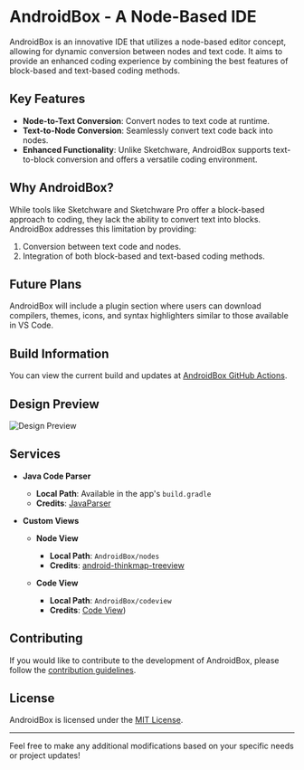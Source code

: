 # AndroidBox - A Node-Based IDE

AndroidBox is an innovative IDE that utilizes a node-based editor concept, allowing for dynamic conversion between nodes and text code. It aims to provide an enhanced coding experience by combining the best features of block-based and text-based coding methods.

## Key Features

- **Node-to-Text Conversion**: Convert nodes to text code at runtime.
- **Text-to-Node Conversion**: Seamlessly convert text code back into nodes.
- **Enhanced Functionality**: Unlike Sketchware, AndroidBox supports text-to-block conversion and offers a versatile coding environment.

## Why AndroidBox?

While tools like Sketchware and Sketchware Pro offer a block-based approach to coding, they lack the ability to convert text into blocks. AndroidBox addresses this limitation by providing:

1. Conversion between text code and nodes.
2. Integration of both block-based and text-based coding methods.

## Future Plans

AndroidBox will include a plugin section where users can download compilers, themes, icons, and syntax highlighters similar to those available in VS Code.

## Build Information

You can view the current build and updates at [AndroidBox GitHub Actions](https://github.com/Siddhesh2377/AndroidBox/actions).

## Design Preview

![Design Preview](https://user-images.githubusercontent.com/67579112/228865415-c6c67ebc-e862-4c76-9454-ffa3f5f23c05.svg)

## Services

- **Java Code Parser**
  - **Local Path**: Available in the app's `build.gradle`
  - **Credits**: [JavaParser](https://github.com/javaparser/javaparser)

- **Custom Views**
  - **Node View**
    - **Local Path**: `AndroidBox/nodes`
    - **Credits**: [android-thinkmap-treeview](https://github.com/guaishouN/android-thinkmap-treeview)
  
  - **Code View**
    - **Local Path**: `AndroidBox/codeview`
    - **Credits**: [Code View](https://amrdeveloper.github.io/CodeView/))

## Contributing

If you would like to contribute to the development of AndroidBox, please follow the [contribution guidelines](CONTRIBUTING.md).

## License

AndroidBox is licensed under the [MIT License](LICENSE).

---

Feel free to make any additional modifications based on your specific needs or project updates!
